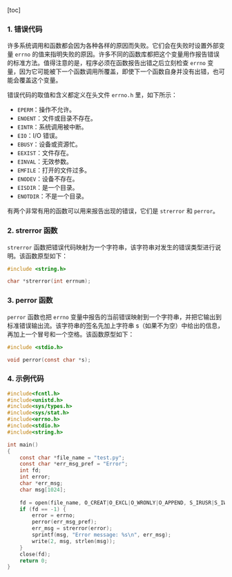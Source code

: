[toc]

### 1. 错误代码

许多系统调用和函数都会因为各种各样的原因而失败。它们会在失败时设置外部变量 `errno` 的值来指明失败的原因。许多不同的函数库都把这个变量用作报告错误的标准方法。值得注意的是，程序必须在函数报告出错之后立刻检查 `errno` 变量，因为它可能被下一个函数调用所覆盖，即使下一个函数自身并没有出错，也可能会覆盖这个变量。

错误代码的取值和含义都定义在头文件 `errno.h` 里，如下所示：

+ `EPERM`：操作不允许。
+ `ENOENT`：文件或目录不存在。
+ `EINTR`：系统调用被中断。
+ `EIO`：I/O 错误。
+ `EBUSY`：设备或资源忙。
+ `EEXIST`：文件存在。
+ `EINVAL`：无效参数。
+ `EMFILE`：打开的文件过多。
+ `ENODEV`：设备不存在。
+ `EISDIR`：是一个目录。
+ `ENOTDIR`：不是一个目录。

有两个非常有用的函数可以用来报告出现的错误，它们是 `strerror` 和 `perror`。

### 2. strerror 函数

`strerror` 函数把错误代码映射为一个字符串，该字符串对发生的错误类型进行说明。该函数原型如下：

```c
#include <string.h>

char *strerror(int errnum);
```

### 3. perror 函数

`perror` 函数也把 `errno` 变量中报告的当前错误映射到一个字符串，并把它输出到标准错误输出流。该字符串的签名先加上字符串 s（如果不为空）中给出的信息，再加上一个冒号和一个空格。该函数原型如下：

```c
#include <stdio.h>

void perror(const char *s);
```

### 4. 示例代码

```c
#include<fcntl.h>
#include<unistd.h>
#include<sys/types.h>
#include<sys/stat.h>
#include<errno.h>
#include<stdio.h>
#include<string.h>

int main()
{
	const char *file_name = "test.py";
	const char *err_msg_pref = "Error";
	int fd;
	int error;
	char *err_msg;
	char msg[1024];
	
	fd = open(file_name, O_CREAT|O_EXCL|O_WRONLY|O_APPEND, S_IRUSR|S_IWUSR|S_IRGRP|S_IWGRP|S_IROTH);
	if (fd == -1) {
		error = errno;
		perror(err_msg_pref);
		err_msg = strerror(error);
		sprintf(msg, "Error message: %s\n", err_msg);
		write(2, msg, strlen(msg));
	}
	close(fd);
	return 0;
}
```

